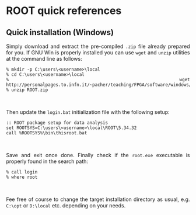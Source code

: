 <div align="justify">

# ROOT quick references

## Quick installation (Windows)

Simply download and extract the pre-compiled `.zip` file already prepared for you.
If GNU Win is properly installed you can use `wget` and `unzip` utilities at the command
line as follows:

```
% mkdir -p C:\users\<username>\local
% cd C:\users\<username>\local
% wget http://personalpages.to.infn.it/~pacher/teaching/FPGA/software/windows/ROOT.zip
% unzip ROOT.zip
```

<br />

Then update the `login.bat` initialization file with the following setup:

```
:: ROOT package setup for data analysis
set ROOTSYS=C:\users\<username>\local\ROOT\5.34.32
call %ROOTSYS%\bin\thisroot.bat
```

<br />

Save and exit once done. Finally check if the `root.exe` executable is properly found
in the search path:

```
% call login
% where root
```

<br />

Fee free of course to change the target installation directory as usual, e.g. `C:\opt`
or `D:\local` etc. depending on your needs.

</div>
